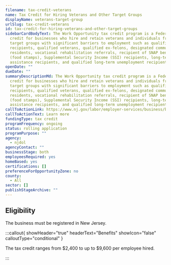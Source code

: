 ```yaml
---
filename: tax-credit-veterans
name: Tax Credit for Hiring Veterans and Other Target Groups
displayName: veterans-target-group
urlSlug: tax-credit-veterans
id: tax-credit-for-hiring-veterans-and-other-target-groups
sidebarCardBodyText: The Work Opportunity tax credit program is a Federal tax
  credit for businesses who hire and retain veterans and individuals from other
  target groups with significant barriers to employment such as qualified TANF
  recipients, qualified veterans, qualified ex-felons, designated community
  residents, vocational rehabilitation referrals, recipient of SNAP benefits
  (food stamps), Supplemental Security Income (SSI) recipients, long-term family
  assistance recipients, and qualified long-term unemployment recipients.
openDate: ""
dueDate: ""
summaryDescriptionMd: The Work Opportunity tax credit program is a Federal tax
  credit for businesses who hire and retain veterans and individuals from other
  target groups with significant barriers to employment such as qualified TANF
  recipients, qualified veterans, qualified ex-felons, designated community
  residents, vocational rehabilitation referrals, recipient of SNAP benefits
  (food stamps), Supplemental Security Income (SSI) recipients, long-term family
  assistance recipients, and qualified long-term unemployment recipients.
callToActionLink: https://www.nj.gov/labor/employer-services/business/businessprograms.shtml
callToActionText: Learn more
fundingType: tax credit
programFrequency: ongoing
status: rolling application
programPurpose: ""
agency:
  - njdol
agencyContact: ""
businessStage: both
employeesRequired: yes
homeBased: yes
certifications: []
preferenceForOpportunityZone: no
county:
  - All
sector: []
publishStageArchive: ""
---
```


## Eligibility

The business must be registered in New Jersey.

:::callout{ showHeader="true" headerText="Benefits" showIcon="false" calloutType="conditional" }

The tax credit ranges from $2,400 to up to $9,600 per employee hired.

:::
